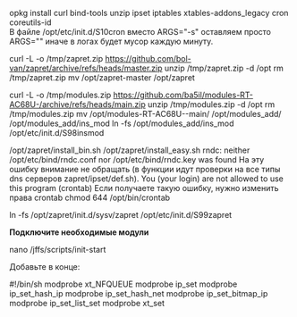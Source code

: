 opkg install curl bind-tools unzip ipset iptables xtables-addons_legacy cron coreutils-id  
В файле /opt/etc/init.d/S10cron вместо ARGS="-s" оставляем просто ARGS="" иначе в логах будет мусор каждую минуту.


curl -L -o /tmp/zapret.zip https://github.com/bol-van/zapret/archive/refs/heads/master.zip
unzip /tmp/zapret.zip -d /opt
rm /tmp/zapret.zip
mv /opt/zapret-master /opt/zapret

curl -L -o /tmp/modules.zip https://github.com/ba5il/modules-RT-AC68U-/archive/refs/heads/main.zip
unzip /tmp/modules.zip -d /opt
rm /tmp/modules.zip
mv /opt/modules-RT-AC68U--main/ /opt/modules_add/
/opt/modules_add/ins_mod
ln -fs /opt/modules_add/ins_mod  /opt/etc/init.d/S98insmod

/opt/zapret/install_bin.sh
/opt/zapret/install_easy.sh
rndc: neither /opt/etc/bind/rndc.conf nor /opt/etc/bind/rndc.key was found
На эту ошибку внимание не обращать (в функции идут проверки на все типы dns серверов zapret/ipset/def.sh).
You (your login) are not allowed to use this program (crontab)
Если получаете такую ошибку, нужно изменить права crontab
chmod 644 /opt/bin/crontab

ln -fs /opt/zapret/init.d/sysv/zapret /opt/etc/init.d/S99zapret


**Подключите необходимые модули**

nano /jffs/scripts/init-start

Добавьте в конце:



#!/bin/sh
modprobe xt_NFQUEUE
modprobe ip_set
modprobe ip_set_hash_ip
modprobe ip_set_hash_net
modprobe ip_set_bitmap_ip
modprobe ip_set_list_set
modprobe xt_set
